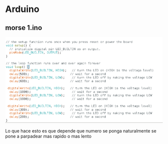 # Arduino


## morse 1.ino

![](https://raw.githubusercontent.com/DavidMenCam/Arduino/main/Captura%20de%20pantalla%20de%202021-10-13%2012-49-56.png)

Lo que hace esto es que depende que numero se ponga naturalmente se pone a parpadear mas rapido o mas lento 
